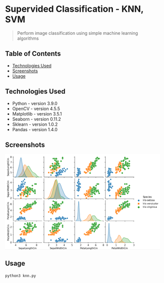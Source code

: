 # Supervided Classification - KNN, SVM
> Perform image classification using simple machine learning algorithms

## Table of Contents
* [Technologies Used](#technologies-used)
* [Screenshots](#screenshots)
* [Usage](#usage)
<!-- * [License](#license) -->



## Technologies Used
- Python - version 3.9.0
- OpenCV - version 4.5.5
- Matplotlib - version 3.5.1
- Seaborn - version 0.11.2
- Sklearn - version 1.0.2
- Pandas - version 1.4.0


## Screenshots
![Classification plot](./img.png)
<!-- If you have screenshots you'd like to share, include them here. -->


## Usage
`python3 knn.py`



<!-- Optional -->
<!-- ## License -->
<!-- This project is open source and available under the [... License](). -->

<!-- You don't have to include all sections - just the one's relevant to your project -->

